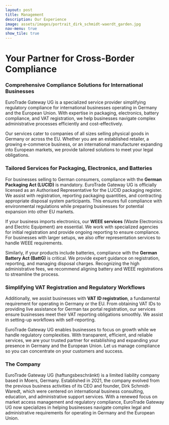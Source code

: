```yaml
---
layout: post
title: Management
description: Our Experience
image: assets/images/portrait_dirk_schmidt-waerdt_garden.jpg
nav-menu: true
show_tile: true
---
```


# Your Partner for Cross-Border Compliance

### Comprehensive Compliance Solutions for International Businesses

EuroTrade Gateway UG is a specialized service provider simplifying regulatory compliance for international businesses operating in Germany and the European Union. With expertise in packaging, electronics, battery compliance, and VAT registration, we help businesses navigate complex administrative processes efficiently and cost-effectively.  

Our services cater to companies of all sizes selling physical goods in Germany or across the EU. Whether you are an established retailer, a growing e-commerce business, or an international manufacturer expanding into European markets, we provide tailored solutions to meet your legal obligations.  

### Tailored Services for Packaging, Electronics, and Batteries

For businesses selling to German consumers, compliance with the **German Packaging Act (LUCID)** is mandatory. EuroTrade Gateway UG is officially licensed as an Authorised Representative for the LUCID packaging register. We assist with registration, reporting packaging quantities, and contracting appropriate disposal system participants. This ensures full compliance with environmental regulations while preparing businesses for potential expansion into other EU markets.  

If your business imports electronics, our **WEEE services** (Waste Electronics and Electric Equipment) are essential. We work with specialized agencies for initial registration and provide ongoing reporting to ensure compliance. For businesses with larger setups, we also offer representation services to handle WEEE requirements.  

Similarly, if your products include batteries, compliance with the **German Battery Act (BattG)** is critical. We provide expert guidance on registration, reporting, and managing disposal charges. Recognizing the high administrative fees, we recommend aligning battery and WEEE registrations to streamline the process.  

### Simplifying VAT Registration and Regulatory Workflows

Additionally, we assist businesses with **VAT ID registration**, a fundamental requirement for operating in Germany or the EU. From obtaining VAT IDs to providing live assistance for German tax portal registration, our services ensure businesses meet their VAT reporting obligations smoothly. We assist in setting-up workflows with self-reporting.

EuroTrade Gateway UG enables businesses to focus on growth while we handle regulatory complexities. With transparent, efficient, and reliable services, we are your trusted partner for establishing and expanding your presence in Germany and the European Union. Let us manage compliance so you can concentrate on your customers and success.  

### The Company

EuroTrade Gateway UG (haftungsbeschränkt) is a limited liability company based in Moers, Germany. Established in 2021, the company evolved from the previous business activities of its CEO and founder, Dirk Schmidt-Waredt, which were centered on international business consulting, education, and administrative support services. With a renewed focus on market access management and regulatory compliance, EuroTrade Gateway UG now specializes in helping businesses navigate complex legal and administrative requirements for operating in Germany and the European Union.
